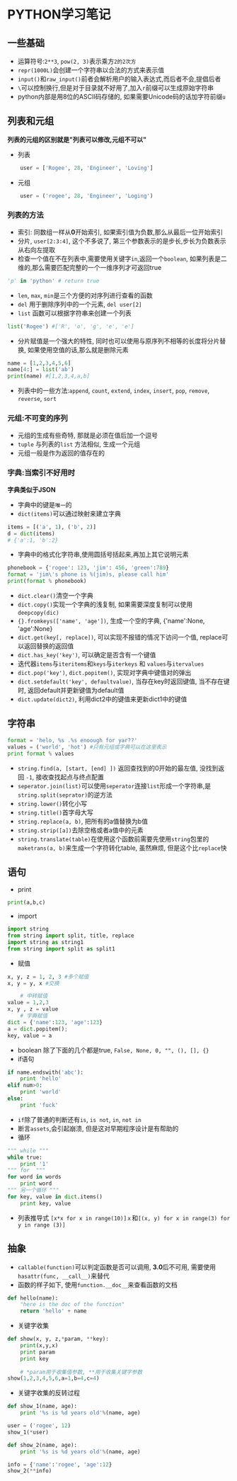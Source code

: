 PYTHON学习笔记
======================

一些基础
-----------------

* 运算符号:`2**3`, `pow(2, 3)`表示乘方`2的2次方`  
* `repr(1000L)`会创建一个字符串以合法的方式来表示值  
* `input()`和`raw_input()`前者会解析用户的输入表达式,而后者不会,提倡后者  
* `\`可以控制换行,但是对于目录就不好用了,加入`r`前缀可以生成原始字符串  
* python内部是用8位的ASCII码存储的, 如果需要Unicode码的话加字符前缀`u`  


列表和元组
-----------------

**列表的元组的区别就是"列表可以修改,元组不可以"**

* 列表
```python
    user = ['Rogee', 28, 'Engineer', 'Loving']
```

* 元组  
```python
    user = ('rogee', 28, 'Engineer', 'Loging')
```

### 列表的方法  
* 索引: 同数组一样从**0**开始索引, 如果索引值为负数,那么从最后一位开始索引  
* 分片, `user[2:3:4]`, 这个不多说了, 第三个参数表示的是步长,步长为负数表示从右向左提取  
* 检查一个值在不在列表中,需要使用关键字`in`,返回一个`boolean`, 如果列表是二维的,那么需要匹配完整的一个一维序列才可返回true  
```python
'p' in 'python' # return true
```
* `len`, `max`, `min`是三个方便的对序列进行查看的函数  
* `del` 用于删除序列中的一个元素, `del user[2]`  
* `list` 函数可以根据字符串来创建一个列表  
```python
list('Rogee') #['R', 'o', 'g', 'e', 'e']
```
* 分片赋值是一个强大的特性, 同时也可以使用与原序列不相等的长度将分片替换, 如果使用空值的话,那么就是删除元素  
```python
name = [1,2,3,4,5,6]
name[4:] = list('ab')
print(name) #[1,2,3,4,a,b]
```
* 列表中的一些方法:`append`, `count`, `extend`, `index`, `insert`, `pop`, `remove`, `reverse`, `sort`  

### 元组:不可变的序列
* 元组的生成有些奇特, 那就是必须在值后加一个逗号  
* `tuple` 与列表的`list` 方法相似, 生成一个元组  
* 元组一般是作为返回的值存在的  

### 字典:当索引不好用时  

**字典类似于JSON**
* 字典中的键是`唯一`的  
* `dict(items)`可以通过映射来建立字典  
```python
items = [('a', 1), ('b', 2)]
d = dict(items)
# {'a':1, 'b':2}
```  
* 字典中的格式化字符串,使用圆括号括起来,再加上其它说明元素  
```python
phonebook = {'rogee': 123, 'jim': 456, 'green':789}
format = 'jim\'s phone is %(jim)s, please call him'
print(format % phonebook)
```
* `dict.clear()`清空一个字典  
* `dict.copy()`实现一个字典的浅复制, 如果需要深度复制可以使用`deepcopy(dic)`  
* `{}.fromkeys(['name', 'age'])`, 生成一个空的字典, {'name':None, 'age':None}
* `dict.get(key[, replace])`, 可以实现不报错的情况下访问一个值, replace可以返回替换的返回值  
* `dict.has_key('key')`, 可以确定是否含有一个键值  
* 迭代器`items`与`iteritems`和`keys`与`iterkeys` 和 `values`与`itervalues`  
* `dict.pop('key')`, `dict.popitem()`, 实现对字典中键值对的弹出
* `dict.setdefault('key', defaultvalue)`, 当存在key时返回键值, 当不存在键时, 返回default并更新键值为default值  
* `dict.update(dict2)`, 利用dict2中的键值来更新dict1中的键值  

## 字符串  
```python
format = 'helo, %s .%s enoough for yar??'
values = ('world', 'hot') #只有元组或字典可以在这里表示
print format % values
```
* `string.find(a, [start, [end] ])` 返回查找到的0开始的最左值, 没找到返回 `-1`, 接收查找起点与终点配置    
* `seperator.join(list)`可以使用`seperator`连接`list`形成一个字符串,是`string.split(seprator)`的逆方法  
* `string.lower()`转化小写  
* `string.title()`首字母大写  
* `string.replace(a, b)`, 把所有的a值替换为b值  
* `string.strip([a])`去除空格或者a值中的元素  
* `string.translate(table)`在使用这个函数前需要先使用`string`包里的`maketrans(a, b)`来生成一个字符转化table, 虽然麻烦, 但是这个比`replace`快  


## 语句   

* print  
```python
print(a,b,c)
```
* import  
```python
import string
from string import split, title, replace
import string as string1
from string import split as split1
```

* 赋值  
```python
x, y, z = 1, 2, 3 #多个赋值
x, y = y, x #交换

    # 中转赋值
value = 1,2,3
x, y , z = value
    # 字典赋值
dict = {'name':123, 'age':123}
a = dict.popitem();
key, value = a
```

* boolean 除了下面的几个都是true, `False, None, 0, "", (), [], {}`  
* if语句
```python
if name.endswith('abc'):
    print 'hello'
elif num>0:
    print 'world'
else:
    print 'fuck'
```
* `if`除了普通的判断还有`is`, `is not`, `in`, `not in`  
* 断言`assets`,会引起崩溃, 但是这对早期程序设计是有帮助的  
* 循环
```python
""" while """
while true:
	print '1'
""" for  """
for word in words
	print word
""" 另一个循环 """
for key, value in dict.items()
	print key, value    
``` 

* 列表推导式  `[x*x for x in range(10)]ｘ`和`[(x, y) for x in range(3) for y in range (3)]`  

## 抽象  
* `callable(function)`可以判定函数是否可以调用, **3.0**后不可用, 需要使用`hasattr(func, __call__)`来替代     
* 函数的样子如下, 使用`function.__doc__`来查看函数的文档   
```python
def hello(name):
    "here is the doc of the function"
    return 'hello' + name  
```
* 关键字收集  

```python
def show(x, y, z,*param, **key):
    print(x,y,x)
    print param
    print key
    
    # *param用于收集值参数, **用于收集关键字参数
show(1,2,3,4,5,6,a=1,b=4,c=4)
```

* 关键字收集的反转过程  

```python
def show_1(name, age):
    print '%s is %d years old'%(name, age)

user = ('rogee', 12)
show_1(*user)

def show_2(name, age):
    print '%s is %d years old'%(name, age)

info = {'name':'rogee', 'age':12}
show_2(**info)
```
 
